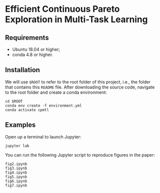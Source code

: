 # Efficient Continuous Pareto Exploration in Multi-Task Learning

## Requirements
- Ubuntu 18.04 or higher;
- conda 4.8 or higher.

## Installation
We will use `$ROOT` to refer to the root folder of this project, i.e., the folder that contains this `README` file.
After downloading the source code, navigate to the root folder and create a conda environment:
```
cd $ROOT
conda env create -f environment.yml
conda activate cpmtl
```

## Examples
Open up a terminal to launch Jupyter:
```
jupyter lab
```
You can run the following Jupyter script to reproduce figures in the paper:
```
fig2.ipynb
fig3.ipynb
fig4.ipynb
fig5.ipynb
fig6.ipynb
fig7.ipynb
```

